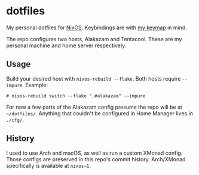 # dotfiles

My personal dotfiles for [NixOS](https://nixos.org). Keybindings are with [my keymap](https://git.sr.ht/~samhh/qmk_firmware/tree/samhh/item/keyboards/ergodox_ez/keymaps/samhh/README.md) in mind.

The repo configures two hosts, Alakazam and Tentacool. These are my personal machine and home server respectively.

## Usage

Build your desired host with `nixos-rebuild --flake`. Both hosts require `--impure`. Example:

```console
# nixos-rebuild switch --flake ".#alakazam" --impure
```

For now a few parts of the Alakazam config presume the repo will be at `~/dotfiles/`. Anything that couldn't be configured in Home Manager lives in `./cfg/`.

## History

I used to use Arch and macOS, as well as run a custom XMonad config. Those configs are preserved in this repo's commit history. Arch/XMonad specifically is available at `nixos~1`.
